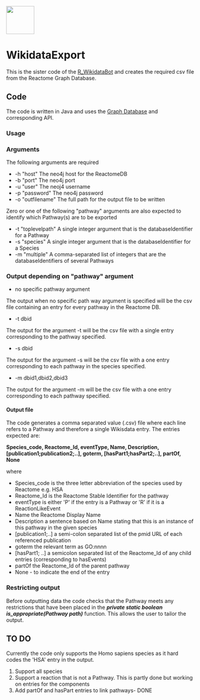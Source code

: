 [<img src=https://user-images.githubusercontent.com/6883670/31999264-976dfb86-b98a-11e7-9432-0316345a72ea.png height=75 />](https://reactome.org)

# WikidataExport

This is the sister code of the [R_WikidataBot](https://github.com/skeating/R_WikidataBot) and creates the required csv file from the Reactome Graph Database.

## Code

The code is written in Java and uses the [Graph Database](http://www.reactome.org/pages/documentation/developer-guide/graph-database/) and corresponding API. 


### Usage

### Arguments

The following arguments are required

- -h "host" 			The neo4j host for the ReactomeDB
- -b "port"				The neo4j port
- -u "user" 			The neoj4 username
- -p "password" 		The neo4j password
- -o "outfilename"		The full path for the output file to be written
 
Zero or one of the following "pathway" arguments are also expected to identify which Pathway(s) are to be exported

- -t "toplevelpath"	    A single integer argument that is the databaseIdentifier for a Pathway
- -s "species"          A single integer argument that is the databaseIdentifier for a Species
- -m "multiple"         A comma-separated list of integers that are the databaseIdentifiers of several Pathways

### Output depending on "pathway" argument

- no specific pathway argument

The output when no specific path way argument is specified will be the csv file containing an entry for every pathway in the Reactome DB.

- -t dbid

The output for the argument -t will be the csv file with a single entry corresponding to the pathway specified.

- -s dbid

The output for the argument -s will be the csv file with a one entry corresponding to each pathway in the species specified.

- -m dbid1,dbid2,dbid3

The output for the argument -m will be the csv file with a one entry corresponding to each pathway specified.

#### Output file

The code generates a comma separated value (.csv) file where each line refers to a Pathway and therefore a single Wikisdata entry. The entries expected are:

**Species\_code, Reactome\_Id, eventType, Name, Description, [publication1;publication2;..], goterm, [hasPart1;hasPart2;..], partOf, None**

where

- Species\_code is the three letter abbreviation of the species used by Reactome e.g. HSA
- Reactome\_Id is the Reactome Stable Identifier for the pathway
- eventType is either 'P' if the entry is a Pathway or 'R' if it is a ReactionLikeEvent
- Name the Reactome Display Name
- Description a sentence based on Name stating that this is an instance of this pathway in the given species
- [publication1;..] a semi-colon separated list of the pmid URL of each referenced publication
- goterm the relevant term as GO:nnnn
- [hasPart1; ..] a semicolon separated list of the Reactome\_Id of any child entries (corresponding to hasEvents)
- partOf the Reactome\_Id of the parent pathway
- None - to indicate the end of the entry
  

### Restricting output

Before outputting data the code checks that the Pathway meets any restrictions that have been placed in the    ***private static boolean is_appropriate(Pathway path)*** function. This allows the user to tailor the output.

## TO DO

Currently the code only supports the Homo sapiens species as it hard codes the 'HSA' entry in the output.

1. Support all species
2. Support a reaction that is not a Pathway. This is partly done but working on entries for the components
3. Add partOf and hasPart entries to link pathways- DONE




